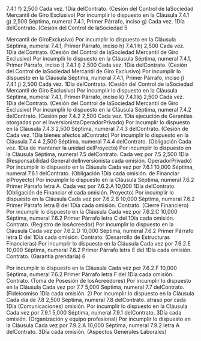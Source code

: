 7.4.1 f) 2,500 Cada vez. 1Día
delContrato. (Cesión del Control de laSociedad
Mercantil de Giro Exclusivo)
Por incumplir lo dispuesto en la Cláusula
7.4.1 g) 2,500 Séptima, numeral 7.4.1, Primer Párrafo, inciso g) Cada vez. 1Día
delContrato. (Cesión del Control de laSociedad
5

Mercantil de GiroExclusivo)
Por incumplir lo dispuesto en la Cláusula
Séptima, numeral 7.4.1, Primer Párrafo, inciso h)
7.4.1 h) 2,500 Cada vez. 1Día
delContrato. (Cesión del Control de laSociedad
Mercantil de Giro Exclusivo)
Por incumplir lo dispuesto en la Cláusula
Séptima, numeral 7.4.1, Primer Párrafo, inciso i)
7.4.1 i) 2,500 Cada vez. 1Día
delContrato. (Cesión del Control de laSociedad
Mercantil de Giro Exclusivo)
Por incumplir lo dispuesto en la Cláusula
Séptima, numeral 7.4.1, Primer Párrafo, inciso j)
7.4.1 j) 2,500 Cada vez. 1Día
delContrato. (Cesión del Control de laSociedad
Mercantil de Giro Exclusivo)
Por incumplir lo dispuesto en la Cláusula
Séptima, numeral 7.4.1, Primer Párrafo, inciso k)
7.4.1 k) 2,500 Cada vez. 1Día
delContrato. (Cesión del Control de laSociedad
Mercantil de Giro Exclusivo)
Por incumplir lo dispuesto en la Cláusula
Séptima, numeral 7.4.2 delContrato. (Cesión por
7.4.2 2,500 Cada vez. 1Día
ejecución de Garantías otorgadas por el
InversionistaOperadorPrivado)
Por incumplir lo dispuesto en la Cláusula
7.4.3 2,500 Séptima, numeral 7.4.3 delContrato. (Cesión de Cada vez. 1Día
bienes afectos alContrato)
Por incumplir lo dispuesto en la Cláusula
7.4.4 2,500 Séptima, numeral 7.4.4 delContrato. (Obligación Cada vez. 1Día
de mantener la unidad delProyecto)
Por incumplir lo dispuesto en la Cláusula
Séptima, numeral 7.5 delContrato. Cada vez por
7.5 2,500 1Día
(Responsabilidad General delInversionista cada omisión.
OperadorPrivado)
Por incumplir lo dispuesto en la Cláusula
Cada vez por
7.6.1 10,000 Séptima, numeral 7.6.1 delContrato. (Obligación 1Día
cada omisión.
de Financiar elProyecto)
Por incumplir lo dispuesto en la Cláusula
Séptima, numeral 7.6.2 Primer Párrafo letra A. Cada vez por
7.6.2.A 10,000 1Día
delContrato. (Obligación de Financiar el cada omisión.
Proyecto)
Por incumplir lo dispuesto en la Cláusula
Cada vez por
7.6.2.B 10,000 Séptima, numeral 7.6.2 Primer Párrafo letra B del 1Día
cada omisión.
Contrato. (Cierre Financiero)
Por incumplir lo dispuesto en la Cláusula
Cada vez por
7.6.2.C 10,000 Séptima, numeral 7.6.2 Primer Párrafo letra C del 1Día
cada omisión.
Contrato. (Registro de losAcreedor)
Por incumplir lo dispuesto en la Cláusula
Cada vez por
7.6.2.D 10,000 Séptima, numeral 7.6.2 Primer Párrafo letra D del 1Día
cada omisión.
Contrato. (Desarrollo de Estructuras Financieras)
Por incumplir lo dispuesto en la Cláusula
Cada vez por
7.6.2.E 10,000 Séptima, numeral 7.6.2 Primer Párrafo letra E del 1Día
cada omisión.
Contrato. (Garantía prendaria)
6

Por incumplir lo dispuesto en la Cláusula
Cada vez por
7.6.2.F 10,000 Séptima, numeral 7.6.2 Primer Párrafo letra F del 1Día
cada omisión.
Contrato. (Toma de Posesión de losAcreedores)
Por incumplir lo dispuesto en la Cláusula
Cada vez por
7.7 5,000 Séptima, numeral 7.7 delContrato. (Fideicomiso 1Día
cada omisión.
2)
Por incumplir lo dispuesto en la Cláusula Cada día de
7.8 2,500 Séptima, numeral 7.8 delContrato. atraso por cada 1Día
(Comunicaciones) omisión.
Por incumplir lo dispuesto en la Cláusula
Cada vez por
7.9.1 5,000 Séptima, numeral 7.9.1 delContrato. 3Día
cada omisión.
(Organización y equipo profesional)
Por incumplir lo dispuesto en la Cláusula
Cada vez por
7.9.2.A 10,000 Séptima, numeral 7.9.2 letra A delContrato. 3Día
cada omisión.
(Aspectos Generales Laborales)
